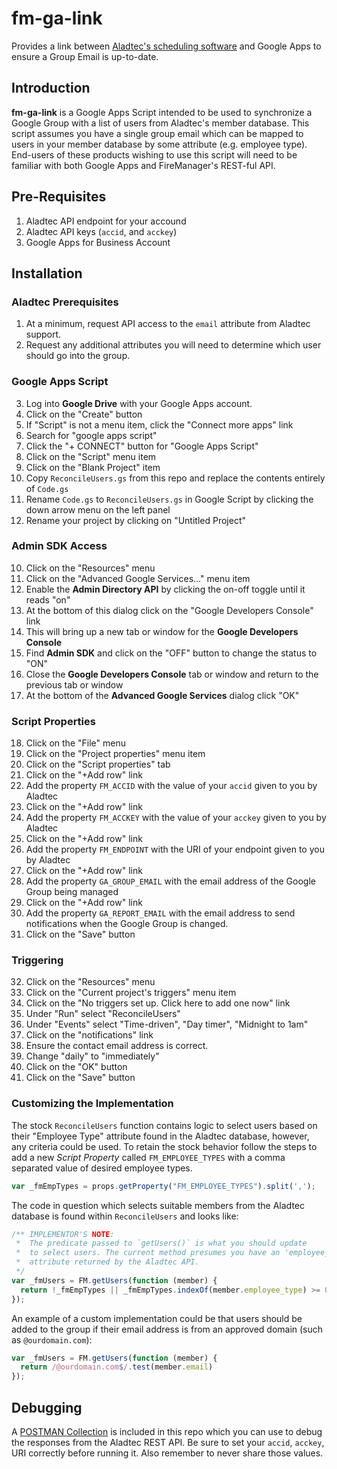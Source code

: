 # fm-ga-link
Provides a link between [Aladtec's scheduling software](http://www.aladtec.com) and Google Apps to ensure a Group Email is up-to-date.

## Introduction
**fm-ga-link** is a Google Apps Script intended to be used to synchronize a Google Group
with a list of users from Aladtec's member database. This script assumes you have
a single group email which can be mapped to users in your member database by some
attribute (e.g. employee type). End-users of these products wishing to use this script
will need to be familiar with both Google Apps and FireManager's REST-ful API.

## Pre-Requisites
1. Aladtec API endpoint for your accound
2. Aladtec API keys (`accid`, and `acckey`)
3. Google Apps for Business Account

## Installation

### Aladtec Prerequisites
1. At a minimum, request API access to the `email` attribute from Aladtec support.
2. Request any additional attributes you will need to determine which user should go into the group.
 
### Google Apps Script
3. Log into **Google Drive** with your Google Apps account.
4. Click on the "Create" button
  1. If "Script" is not a menu item, click the "Connect more apps" link
  2. Search for "google apps script"
  3. Click the "+ CONNECT" button for "Google Apps Script"
5. Click on the "Script" menu item
6. Click on the "Blank Project" item
7. Copy `ReconcileUsers.gs` from this repo and replace the contents entirely of `Code.gs`
8. Rename `Code.gs` to `ReconcileUsers.gs` in Google Script by clicking the down arrow menu on the left panel
9. Rename your project by clicking on "Untitled Project"

### Admin SDK Access
10. Click on the "Resources" menu
11. Click on the "Advanced Google Services..." menu item
12. Enable the **Admin Directory API** by clicking the on-off toggle until it reads "on"
13. At the bottom of this dialog click on the "Google Developers Console" link
14. This will bring up a new tab or window for the **Google Developers Console**
15. Find **Admin SDK** and click on the "OFF" button to change the status to "ON"
16. Close the **Google Developers Console** tab or window and return to the previous tab or window
17. At the bottom of the **Advanced Google Services** dialog click "OK"

### Script Properties
18. Click on the "File" menu
19. Click on the "Project properties" menu item
20. Click on the "Script properties" tab
21. Click on the "+Add row" link
22. Add the property `FM_ACCID` with the value of your `accid` given to you by Aladtec
23. Click on the "+Add row" link
24. Add the property `FM_ACCKEY` with the value of your `acckey` given to you by Aladtec
25. Click on the "+Add row" link
26. Add the property `FM_ENDPOINT` with the URI of your endpoint given to you by Aladtec
27. Click on the "+Add row" link
28. Add the property `GA_GROUP_EMAIL` with the email address of the Google Group being managed
29. Click on the "+Add row" link
30. Add the property `GA_REPORT_EMAIL` with the email address to send notifications when the Google Group is changed.
31. Click on the "Save" button

### Triggering
32. Click on the "Resources" menu
33. Click on the "Current project's triggers" menu item
34. Click on the "No triggers set up. Click here to add one now" link
35. Under "Run" select "ReconcileUsers"
36. Under "Events" select "Time-driven", "Day timer", "Midnight to 1am"
37. Click on the "notifications" link
38. Ensure the contact email address is correct.
39. Change "daily" to "immediately"
40. Click on the "OK" button
41. Click on the "Save" button

### Customizing the Implementation
The stock `ReconcileUsers` function contains logic to select users based on their "Employee Type"
attribute found in the Aladtec database, however, any criteria could be used. To retain the
stock behavior follow the steps to add a new *Script Property* called `FM_EMPLOYEE_TYPES` with
a comma separated value of desired employee types.

```js
var _fmEmpTypes = props.getProperty("FM_EMPLOYEE_TYPES").split(',');
```
The code in question which selects suitable members from the Aladtec database is found
within `ReconcileUsers` and looks like:

```js
/** IMPLEMENTOR'S NOTE:
 *  The predicate passed to `getUsers()` is what you should update
 *  to select users. The current method presumes you have an 'employee_type'
 *  attribute returned by the Aladtec API.
 */
var _fmUsers = FM.getUsers(function (member) {
  return !_fmEmpTypes || _fmEmpTypes.indexOf(member.employee_type) >= 0;
});
```
An example of a custom implementation could be that users should be added to the group if
their email address is from an approved domain (such as `@ourdomain.com`):

```js
var _fmUsers = FM.getUsers(function (member) {
  return /@ourdomain.com$/.test(member.email)
});
```

## Debugging
A [POSTMAN Collection](http://www.getpostman.com/) is included in this repo which you can use to debug the
responses from the Aladtec REST API. Be sure to set your `accid`, `acckey`, URI correctly
before running it. Also remember to never share those values.
